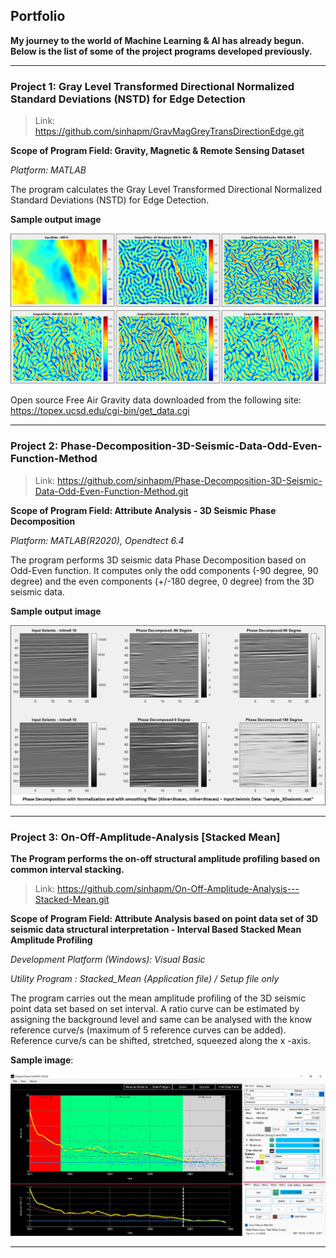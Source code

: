 ## Portfolio

**My journey to the world of Machine Learning & AI has already begun. Below is the list of some of the project programs developed previously.**

------------------------------------------------------------------------------------------

### Project 1: Gray Level Transformed Directional Normalized Standard Deviations (NSTD) for Edge Detection

> Link: https://github.com/sinhapm/GravMagGreyTransDirectionEdge.git

**Scope of Program Field: Gravity, Magnetic & Remote Sensing Dataset**

_Platform: MATLAB_

The program calculates the Gray Level Transformed Directional Normalized Standard Deviations (NSTD) for Edge Detection.

**Sample output image**

![](./assets/img/Image_GravLineament.jpg)

Open source Free Air Gravity data downloaded from the following site: https://topex.ucsd.edu/cgi-bin/get_data.cgi

------------------------------------------------------------------------------------------

### Project 2: Phase-Decomposition-3D-Seismic-Data-Odd-Even-Function-Method

> Link: https://github.com/sinhapm/Phase-Decomposition-3D-Seismic-Data-Odd-Even-Function-Method.git

**Scope of Program Field: Attribute Analysis - 3D Seismic Phase Decomposition**

_Platform: MATLAB(R2020), Opendtect 6.4_

The program performs 3D seismic data Phase Decomposition based on Odd-Even function. It computes only the odd components (-90 degree, 90 degree) and the even components (+/-180 degree, 0 degree) from the 3D seismic data.

**Sample output image**

![](./assets/img//image_phasedecomposition.jpg)

------------------------------------------------------------------------------------------

### Project 3: On-Off-Amplitude-Analysis [Stacked Mean]
**The Program performs the on-off structural amplitude profiling based on common interval stacking.**

> Link: https://github.com/sinhapm/On-Off-Amplitude-Analysis---Stacked-Mean.git

**Scope of Program Field: Attribute Analysis based on point data set of 3D seismic data structural interpretation - Interval Based Stacked Mean Amplitude Profiling**

_Development Platform (Windows): Visual Basic_

_Utility Program : Stacked_Mean (Application file) / Setup file only_

The program carries out the mean amplitude profiling of the 3D seismic point data set based on set interval. A ratio curve can be estimated by assigning the background level and same can be analysed with the know reference curve/s (maximum of 5 reference curves can be added). Reference curve/s can be shifted, stretched, squeezed along the x -axis.

**Sample image**:

![](./assets/img/Image_StackedMean.jpg )

------------------------------------------------------------------------------------------


